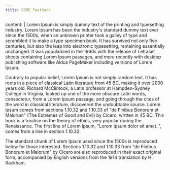 ```yaml
---
title: CORE FastSync
---
```


content: |
  Lorem Ipsum is simply dummy text of the printing and typesetting industry.
  Lorem Ipsum has been the industry's standard dummy text ever since the 1500s,
  when an unknown printer took a galley of type and scrambled it to make a type
  specimen book. It has survived not only five centuries, but also the leap into
  electronic typesetting, remaining essentially unchanged. It was popularised in
  the 1960s with the release of Letraset sheets containing Lorem Ipsum passages,
  and more recently with desktop publishing software like Aldus PageMaker including
  versions of Lorem Ipsum.

  Contrary to popular belief, Lorem Ipsum is not simply random text. It has roots
  in a piece of classical Latin literature from 45 BC, making it over 2000 years old.
  Richard McClintock, a Latin professor at Hampden-Sydney College in Virginia, looked
  up one of the more obscure Latin words, consectetur, from a Lorem Ipsum passage,
  and going through the cites of the word in classical literature, discovered the
  undoubtable source. Lorem Ipsum comes from sections 1.10.32 and 1.10.33 of "de
  Finibus Bonorum et Malorum" (The Extremes of Good and Evil) by Cicero, written in 45
  BC. This book is a treatise on the theory of ethics, very popular during the Renaissance.
  The first line of Lorem Ipsum, "Lorem ipsum dolor sit amet..", comes from a line in
  section 1.10.32.

  The standard chunk of Lorem Ipsum used since the 1500s is reproduced below for those
  interested. Sections 1.10.32 and 1.10.33 from "de Finibus Bonorum et Malorum" by Cicero
  are also reproduced in their exact original form, accompanied by English versions from the
  1914 translation by H. Rackham.
